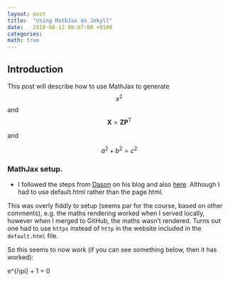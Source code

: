```yaml
---
layout: post
title:  "Using MathJax on Jekyll"
date:   2018-08-12 06:07:00 +0100
categories: 
math: true
---
```

## Introduction

This post will describe how to use MathJax to generate $$x^2$$ and $$\mathbf{X} = \mathbf{Z} \mathbf{P^\mathsf{T}}$$

and

$$
a^2 + b^2 = c^2
$$
### MathJax setup.

* I followed the steps from [Dason][jekyll-mathjax] on his blog and also [here][gaston].  Although I had to use default.html rather than the page.html.

This was overly fiddly to setup (seems par for the course, based on other comments), e.g. the maths rendering worked when I served locally, however when I merged to GitHub, the maths wasn’t rendered.  Turns out one had to use `https` instead of `http` in the website included in the `default.html` file.

So this seems to now work (if you can see something below, then it has worked):

$$
$$e^{i\pi} + 1 = 0$$
$$

[jekyll-mathjax]: http://dasonk.com/blog/2012/10/09/Using-Jekyll-and-Mathjax
[gaston]:http://www.gastonsanchez.com/visually-enforced/opinion/2014/02/16/Mathjax-with-jekyll/
